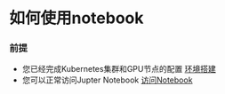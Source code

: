 # 如何使用notebook
### 前提
* 您已经完成Kubernetes集群和GPU节点的配置 [环境搭建](../setup/README.md)
* 您可以正常访问Jupter Notebook [访问Notebook](ACCESS_NOTEBOOK.md)
